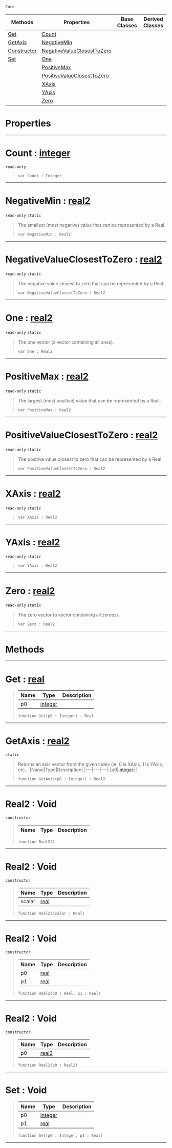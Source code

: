  `Core`

|Methods|Properties|Base Classes|Derived Classes|
|---|---|---|---|
|[ Get](https://github.com/ZilchEngine/ZilchDocs/blob/master/code_reference/nada_base_types/real2.markdown#get-zilch-engine-document)|[ Count](https://github.com/ZilchEngine/ZilchDocs/blob/master/code_reference/nada_base_types/real2.markdown#count-zilch-engine-docume)| | |
|[ GetAxis](https://github.com/ZilchEngine/ZilchDocs/blob/master/code_reference/nada_base_types/real2.markdown#getaxis-zilch-engine-docu)|[ NegativeMin](https://github.com/ZilchEngine/ZilchDocs/blob/master/code_reference/nada_base_types/real2.markdown#negativemin-zilch-engine)| | |
|[ Constructor](https://github.com/ZilchEngine/ZilchDocs/blob/master/code_reference/nada_base_types/real2.markdown#real2-void)|[ NegativeValueClosestToZero](https://github.com/ZilchEngine/ZilchDocs/blob/master/code_reference/nada_base_types/real2.markdown#negativevalueclosesttoze)| | |
|[ Set](https://github.com/ZilchEngine/ZilchDocs/blob/master/code_reference/nada_base_types/real2.markdown#set-void)|[ One](https://github.com/ZilchEngine/ZilchDocs/blob/master/code_reference/nada_base_types/real2.markdown#one-zilch-engine-document)| | |
| |[ PositiveMax](https://github.com/ZilchEngine/ZilchDocs/blob/master/code_reference/nada_base_types/real2.markdown#positivemax-zilch-engine)| | |
| |[ PositiveValueClosestToZero](https://github.com/ZilchEngine/ZilchDocs/blob/master/code_reference/nada_base_types/real2.markdown#positivevalueclosesttoze)| | |
| |[ XAxis](https://github.com/ZilchEngine/ZilchDocs/blob/master/code_reference/nada_base_types/real2.markdown#xaxis-zilch-engine-docume)| | |
| |[ YAxis](https://github.com/ZilchEngine/ZilchDocs/blob/master/code_reference/nada_base_types/real2.markdown#yaxis-zilch-engine-docume)| | |
| |[ Zero](https://github.com/ZilchEngine/ZilchDocs/blob/master/code_reference/nada_base_types/real2.markdown#zilch-zilch-engine-documen)| | |


 #  Properties


---  
 #  Count : [integer](https://github.com/ZilchEngine/ZilchDocs/blob/master/code_reference/nada_base_types/integer.markdown)

 `read-only`

> 
> ``` lang=cpp, name=Nada
> var Count : Integer


---  
 #  NegativeMin : [real2](https://github.com/ZilchEngine/ZilchDocs/blob/master/code_reference/nada_base_types/real2.markdown)

 `read-only` `static`

> The smallest (most negative) value that can be represented by a Real.
> ``` lang=cpp, name=Nada
> var NegativeMin : Real2


---  
 #  NegativeValueClosestToZero : [real2](https://github.com/ZilchEngine/ZilchDocs/blob/master/code_reference/nada_base_types/real2.markdown)

 `read-only` `static`

> The negative value closest to zero that can be represented by a Real.
> ``` lang=cpp, name=Nada
> var NegativeValueClosestToZero : Real2


---  
 #  One : [real2](https://github.com/ZilchEngine/ZilchDocs/blob/master/code_reference/nada_base_types/real2.markdown)

 `read-only` `static`

> The one vector (a vector containing all ones).
> ``` lang=cpp, name=Nada
> var One : Real2


---  
 #  PositiveMax : [real2](https://github.com/ZilchEngine/ZilchDocs/blob/master/code_reference/nada_base_types/real2.markdown)

 `read-only` `static`

> The largest (most positive) value that can be represented by a Real.
> ``` lang=cpp, name=Nada
> var PositiveMax : Real2


---  
 #  PositiveValueClosestToZero : [real2](https://github.com/ZilchEngine/ZilchDocs/blob/master/code_reference/nada_base_types/real2.markdown)

 `read-only` `static`

> The positive value closest to zero that can be represented by a Real.
> ``` lang=cpp, name=Nada
> var PositiveValueClosestToZero : Real2


---  
 #  XAxis : [real2](https://github.com/ZilchEngine/ZilchDocs/blob/master/code_reference/nada_base_types/real2.markdown)

 `read-only` `static`

> 
> ``` lang=cpp, name=Nada
> var XAxis : Real2


---  
 #  YAxis : [real2](https://github.com/ZilchEngine/ZilchDocs/blob/master/code_reference/nada_base_types/real2.markdown)

 `read-only` `static`

> 
> ``` lang=cpp, name=Nada
> var YAxis : Real2


---  
 #  Zero : [real2](https://github.com/ZilchEngine/ZilchDocs/blob/master/code_reference/nada_base_types/real2.markdown)

 `read-only` `static`

> The zero vector (a vector containing all zeroes).
> ``` lang=cpp, name=Nada
> var Zero : Real2


---  
 #  Methods


---  
 #  Get : [real](https://github.com/ZilchEngine/ZilchDocs/blob/master/code_reference/nada_base_types/real.markdown)

> 
> |Name|Type|Description|
> |---|---|---|
> |p0|[integer](https://github.com/ZilchEngine/ZilchDocs/blob/master/code_reference/nada_base_types/integer.markdown)| |
> ``` lang=cpp, name=Nada
> function Get(p0 : Integer) : Real
> ``` 


---  
 #  GetAxis : [real2](https://github.com/ZilchEngine/ZilchDocs/blob/master/code_reference/nada_base_types/real2.markdown)

 `static`

> Returns an axis vector from the given index (ie. 0 is XAxis, 1 is YAxis, etc...
> |Name|Type|Description|
> |---|---|---|
> |p0|[integer](https://github.com/ZilchEngine/ZilchDocs/blob/master/code_reference/nada_base_types/integer.markdown)| |
> ``` lang=cpp, name=Nada
> function GetAxis(p0 : Integer) : Real2
> ``` 


---  
 #  Real2 : Void

 `constructor`

> 
> |Name|Type|Description|
> |---|---|---|
> ``` lang=cpp, name=Nada
> function Real2()
> ``` 


---  
 #  Real2 : Void

 `constructor`

> 
> |Name|Type|Description|
> |---|---|---|
> |scalar|[real](https://github.com/ZilchEngine/ZilchDocs/blob/master/code_reference/nada_base_types/real.markdown)| |
> ``` lang=cpp, name=Nada
> function Real2(scalar : Real)
> ``` 


---  
 #  Real2 : Void

 `constructor`

> 
> |Name|Type|Description|
> |---|---|---|
> |p0|[real](https://github.com/ZilchEngine/ZilchDocs/blob/master/code_reference/nada_base_types/real.markdown)| |
> |p1|[real](https://github.com/ZilchEngine/ZilchDocs/blob/master/code_reference/nada_base_types/real.markdown)| |
> ``` lang=cpp, name=Nada
> function Real2(p0 : Real, p1 : Real)
> ``` 


---  
 #  Real2 : Void

 `constructor`

> 
> |Name|Type|Description|
> |---|---|---|
> |p0|[real2](https://github.com/ZilchEngine/ZilchDocs/blob/master/code_reference/nada_base_types/real2.markdown)| |
> ``` lang=cpp, name=Nada
> function Real2(p0 : Real2)
> ``` 


---  
 #  Set : Void

> 
> |Name|Type|Description|
> |---|---|---|
> |p0|[integer](https://github.com/ZilchEngine/ZilchDocs/blob/master/code_reference/nada_base_types/integer.markdown)| |
> |p1|[real](https://github.com/ZilchEngine/ZilchDocs/blob/master/code_reference/nada_base_types/real.markdown)| |
> ``` lang=cpp, name=Nada
> function Set(p0 : Integer, p1 : Real)
> ``` 


---  
 

 